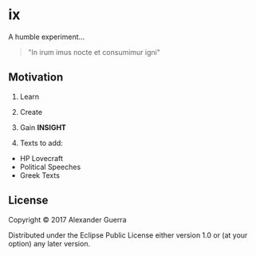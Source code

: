 # ix

A humble experiment...

> "In irum imus nocte et consumimur igni"

## Motivation

1. Learn
2. Create
3. Gain **INSIGHT**

4. Texts to add:

  - HP Lovecraft
  - Political Speeches
  - Greek Texts

## License

Copyright © 2017 Alexander Guerra

Distributed under the Eclipse Public License either version 1.0 or (at your option) any later version.
